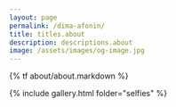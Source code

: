 ```yaml
---
layout: page
permalink: /dima-afonin/
title: titles.about
description: descriptions.about
image: /assets/images/og-image.jpg
---
```

{% tf about/about.markdown %}

{% include gallery.html folder="selfies" %}